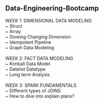 ## Data-Engineering-Bootcamp
WEEK 1: DIMENSIONAL DATA MODELING  
          ~ Struct  
          ~ Array  
          ~ Slowing Changing Dimension  
          ~ Idempotent Pipeline  
          ~ Graph Data Modeling  <br><br>
WEEK 2: FACT DATA MODELING  
          ~ Kimball Data Model  
          ~ Datelist Datatype  
          ~ Long term Analysis  <br>  
WEEK 3:  SPARK FUNDAMENTALS  
          ~ Different types of JOINS  
          ~ How to dive into explain plans?
